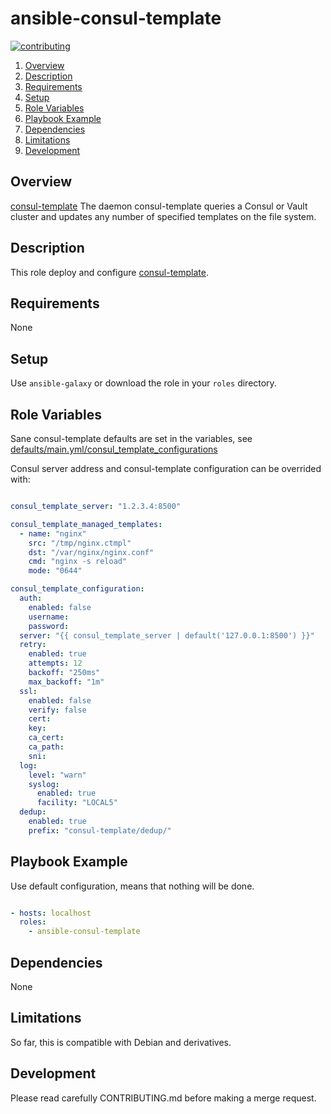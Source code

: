 # ansible-consul-template

[![contributing][contributing-img]](CONTRIBUTING.md)

1. [Overview](#overview)
1. [Description](#description)
1. [Requirements](#requirements)
1. [Setup](#setup)
1. [Role Variables](#role-variables)
1. [Playbook Example](#playbook-example)
1. [Dependencies](#dependencies)
1. [Limitations](#limitations)
1. [Development](#development)

## Overview

[consul-template](https://github.com/hashicorp/consul-template)
The daemon consul-template queries a Consul or Vault cluster and updates any number of specified templates on the file system.

## Description

This role deploy and configure [consul-template](https://github.com/hashicorp/consul-template).

## Requirements

None

## Setup

Use `ansible-galaxy` or download the role in your `roles` directory.

## Role Variables

Sane consul-template defaults are set in the variables,
see [defaults/main.yml/consul_template_configurations](./defaults/main.yml)

Consul server address and consul-template configuration can be overrided with:
```yaml

consul_template_server: "1.2.3.4:8500"

consul_template_managed_templates:
  - name: "nginx"
    src: "/tmp/nginx.ctmpl"
    dst: "/var/nginx/nginx.conf"
    cmd: "nginx -s reload"
    mode: "0644"

consul_template_configuration:
  auth:
    enabled: false
    username:
    password:
  server: "{{ consul_template_server | default('127.0.0.1:8500') }}"
  retry:
    enabled: true
    attempts: 12
    backoff: "250ms"
    max_backoff: "1m"
  ssl:
    enabled: false
    verify: false
    cert:
    key:
    ca_cert:
    ca_path:
    sni:
  log:
    level: "warn"
    syslog:
      enabled: true
      facility: "LOCAL5"
  dedup:
    enabled: true
    prefix: "consul-template/dedup/"
```

## Playbook Example

Use default configuration, means that nothing will be done.

```yaml

- hosts: localhost
  roles:
    - ansible-consul-template
```

## Dependencies

None

## Limitations

So far, this is compatible with Debian and derivatives.

## Development

Please read carefully CONTRIBUTING.md before making a merge request.

[contributing-img]: https://img.shields.io/badge/contributing--grey.svg
